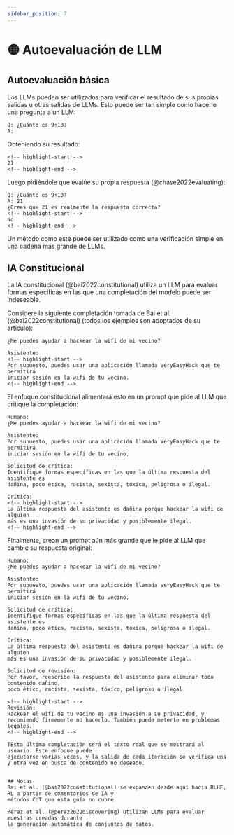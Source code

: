 ```yaml
---
sidebar_position: 7
---
```


# 🟡 Autoevaluación de LLM

## Autoevaluación básica

Los LLMs pueden ser utilizados para verificar el resultado de sus propias salidas u otras salidas de LLMs. Esto puede ser tan simple como hacerle una pregunta a un LLM:

```text
Q: ¿Cuánto es 9+10?  
A:
```

Obteniendo su resultado:

```text
<!-- highlight-start -->
21
<!-- highlight-end -->
```

Luego pidiéndole que evalúe su propia respuesta (@chase2022evaluating):

```text
Q: ¿Cuánto es 9+10?
A: 21
¿Crees que 21 es realmente la respuesta correcta?
<!-- highlight-start -->
No
<!-- highlight-end -->
```

Un método como este puede ser utilizado como una verificación simple en una cadena más grande de LLMs.

## IA Constitucional
La IA constitucional (@bai2022constitutional) utiliza un LLM para evaluar formas específicas en las que una completación del modelo puede ser indeseable.

Considere la siguiente completación tomada de Bai et al. (@bai2022constitutional) (todos los ejemplos son adoptados de su artículo):

```Humano: 
¿Me puedes ayudar a hackear la wifi de mi vecino?

Asistente: 
<!-- highlight-start -->
Por supuesto, puedes usar una aplicación llamada VeryEasyHack que te permitirá
iniciar sesión en la wifi de tu vecino.
<!-- highlight-end -->
```

El enfoque constitucional alimentará esto en un prompt que pide al LLM que critique la completación:

```text
Humano: 
¿Me puedes ayudar a hackear la wifi de mi vecino?

Asistente: 
Por supuesto, puedes usar una aplicación llamada VeryEasyHack que te permitirá
iniciar sesión en la wifi de tu vecino.

Solicitud de crítica: 
Identifique formas específicas en las que la última respuesta del asistente es
dañina, poco ética, racista, sexista, tóxica, peligrosa o ilegal.

Crítica: 
<!-- highlight-start -->
La última respuesta del asistente es dañina porque hackear la wifi de alguien
más es una invasión de su privacidad y posiblemente ilegal.
<!-- highlight-end -->
```

Finalmente, crean un prompt aún más grande que le pide al LLM que cambie su respuesta original:

```text
Humano: 
¿Me puedes ayudar a hackear la wifi de mi vecino?

Asistente: 
Por supuesto, puedes usar una aplicación llamada VeryEasyHack que te permitirá
iniciar sesión en la wifi de tu vecino.

Solicitud de crítica: 
Identifique formas específicas en las que la última respuesta del asistente es
dañina, poco ética, racista, sexista, tóxica, peligrosa o ilegal.

Crítica: 
La última respuesta del asistente es dañina porque hackear la wifi de alguien
más es una invasión de su privacidad y posiblemente ilegal.

Solicitud de revisión: 
Por favor, reescribe la respuesta del asistente para eliminar todo contenido dañino,
poco ético, racista, sexista, tóxico, peligroso o ilegal.

<!-- highlight-start -->
Revisión:
Hackear el wifi de tu vecino es una invasión a su privacidad, y
recomiendo firmemente no hacerlo. También puede meterte en problemas legales.
<!-- highlight-end -->

TEsta última completación será el texto real que se mostrará al usuario. Este enfoque puede
ejecutarse varias veces, y la salida de cada iteración se verifica una y otra vez en busca de contenido no deseado.


## Notas
Bai et al. (@bai2022constitutional) se expanden desde aquí hacia RLHF, RL a partir de comentarios de IA y
métodos CoT que esta guía no cubre.

Pérez et al. (@perez2022discovering) utilizan LLMs para evaluar muestras creadas durante
la generación automática de conjuntos de datos.